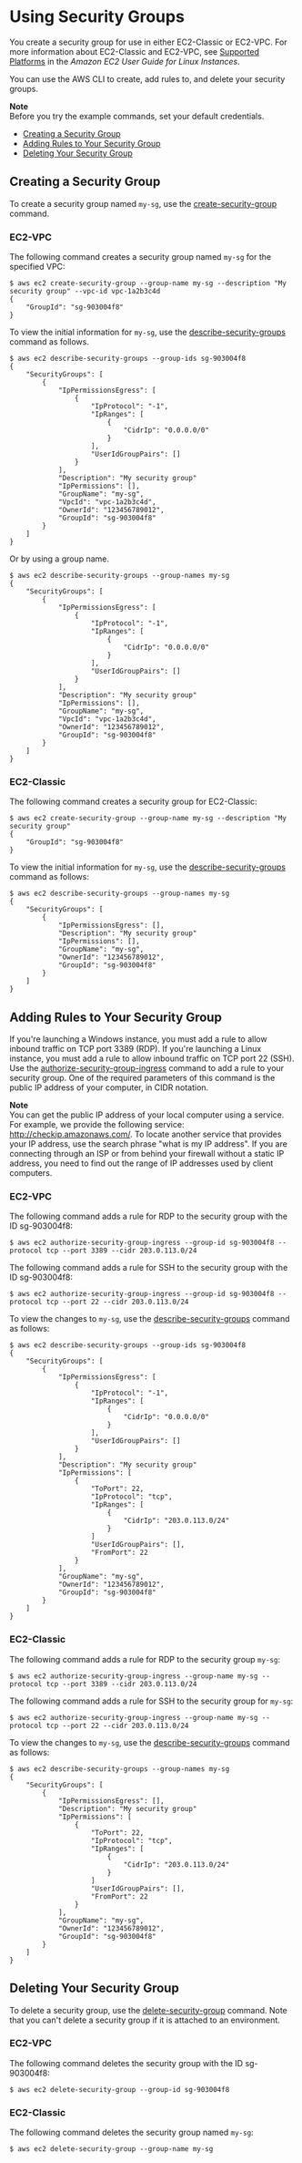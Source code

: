 # Using Security Groups<a name="cli-ec2-sg"></a>

You create a security group for use in either EC2\-Classic or EC2\-VPC\. For more information about EC2\-Classic and EC2\-VPC, see [Supported Platforms](http://docs.aws.amazon.com/AWSEC2/latest/UserGuide/ec2-supported-platforms.html) in the *Amazon EC2 User Guide for Linux Instances*\.

You can use the AWS CLI to create, add rules to, and delete your security groups\. 

**Note**  
Before you try the example commands, set your default credentials\. 


+ [Creating a Security Group](#creating-a-security-group)
+ [Adding Rules to Your Security Group](#configuring-a-security-group)
+ [Deleting Your Security Group](#deleting-a-security-group)

## Creating a Security Group<a name="creating-a-security-group"></a>

To create a security group named `my-sg`, use the [create\-security\-group](http://docs.aws.amazon.com/cli/latest/reference/ec2/create-security-group.html) command\.

### EC2\-VPC<a name="sg-ec2-vpc"></a>

The following command creates a security group named `my-sg` for the specified VPC:

```
$ aws ec2 create-security-group --group-name my-sg --description "My security group" --vpc-id vpc-1a2b3c4d
{
    "GroupId": "sg-903004f8"
}
```

To view the initial information for `my-sg`, use the [describe\-security\-groups](http://docs.aws.amazon.com/cli/latest/reference/ec2/describe-security-groups.html) command as follows\. 

```
$ aws ec2 describe-security-groups --group-ids sg-903004f8
{
    "SecurityGroups": [
        {
            "IpPermissionsEgress": [
                {
                    "IpProtocol": "-1",
                    "IpRanges": [
                        {
                            "CidrIp": "0.0.0.0/0"
                        }
                    ],
                    "UserIdGroupPairs": []
                }
            ],
            "Description": "My security group"
            "IpPermissions": [],
            "GroupName": "my-sg",
            "VpcId": "vpc-1a2b3c4d",
            "OwnerId": "123456789012",
            "GroupId": "sg-903004f8"
        }
    ]
}
```
Or by using a group name.
```
$ aws ec2 describe-security-groups --group-names my-sg
{
    "SecurityGroups": [
        {
            "IpPermissionsEgress": [
                {
                    "IpProtocol": "-1",
                    "IpRanges": [
                        {
                            "CidrIp": "0.0.0.0/0"
                        }
                    ],
                    "UserIdGroupPairs": []
                }
            ],
            "Description": "My security group"
            "IpPermissions": [],
            "GroupName": "my-sg",
            "VpcId": "vpc-1a2b3c4d",
            "OwnerId": "123456789012",
            "GroupId": "sg-903004f8"
        }
    ]
}
```


### EC2\-Classic<a name="sg-ec2-classic"></a>

The following command creates a security group for EC2\-Classic:

```
$ aws ec2 create-security-group --group-name my-sg --description "My security group"
{
    "GroupId": "sg-903004f8"
}
```

To view the initial information for `my-sg`, use the [describe\-security\-groups](http://docs.aws.amazon.com/cli/latest/reference/ec2/describe-security-groups.html) command as follows:

```
$ aws ec2 describe-security-groups --group-names my-sg
{
    "SecurityGroups": [
        {
            "IpPermissionsEgress": [],
            "Description": "My security group"
            "IpPermissions": [],
            "GroupName": "my-sg",
            "OwnerId": "123456789012",
            "GroupId": "sg-903004f8"
        }
    ]
}
```

## Adding Rules to Your Security Group<a name="configuring-a-security-group"></a>

If you're launching a Windows instance, you must add a rule to allow inbound traffic on TCP port 3389 \(RDP\)\. If you're launching a Linux instance, you must add a rule to allow inbound traffic on TCP port 22 \(SSH\)\. Use the [authorize\-security\-group\-ingress](http://docs.aws.amazon.com/cli/latest/reference/ec2/authorize-security-group-ingress.html) command to add a rule to your security group\. One of the required parameters of this command is the public IP address of your computer, in CIDR notation\.

**Note**  
You can get the public IP address of your local computer using a service\. For example, we provide the following service: [http://checkip\.amazonaws\.com/](http://checkip.amazonaws.com/)\. To locate another service that provides your IP address, use the search phrase "what is my IP address"\. If you are connecting through an ISP or from behind your firewall without a static IP address, you need to find out the range of IP addresses used by client computers\.

### EC2\-VPC<a name="rules-ec2-vpc"></a>

The following command adds a rule for RDP to the security group with the ID sg\-903004f8:

```
$ aws ec2 authorize-security-group-ingress --group-id sg-903004f8 --protocol tcp --port 3389 --cidr 203.0.113.0/24
```

The following command adds a rule for SSH to the security group with the ID sg\-903004f8:

```
$ aws ec2 authorize-security-group-ingress --group-id sg-903004f8 --protocol tcp --port 22 --cidr 203.0.113.0/24
```

To view the changes to `my-sg`, use the [describe\-security\-groups](http://docs.aws.amazon.com/cli/latest/reference/ec2/describe-security-groups.html) command as follows:

```
$ aws ec2 describe-security-groups --group-ids sg-903004f8
{
    "SecurityGroups": [
        {
            "IpPermissionsEgress": [
                {
                    "IpProtocol": "-1",
                    "IpRanges": [
                        {
                            "CidrIp": "0.0.0.0/0"
                        }
                    ],
                    "UserIdGroupPairs": []
                }
            ],
            "Description": "My security group"
            "IpPermissions": [
                {
                    "ToPort": 22,
                    "IpProtocol": "tcp",
                    "IpRanges": [
                        {
                            "CidrIp": "203.0.113.0/24"
                        }
                    ]
                    "UserIdGroupPairs": [],
                    "FromPort": 22
                }
            ],
            "GroupName": "my-sg",
            "OwnerId": "123456789012",
            "GroupId": "sg-903004f8"
        }
    ]
}
```

### EC2\-Classic<a name="rules-ec2-classic"></a>

The following command adds a rule for RDP to the security group `my-sg`:

```
$ aws ec2 authorize-security-group-ingress --group-name my-sg --protocol tcp --port 3389 --cidr 203.0.113.0/24
```

The following command adds a rule for SSH to the security group for `my-sg`:

```
$ aws ec2 authorize-security-group-ingress --group-name my-sg --protocol tcp --port 22 --cidr 203.0.113.0/24
```

To view the changes to `my-sg`, use the [describe\-security\-groups](http://docs.aws.amazon.com/cli/latest/reference/ec2/describe-security-groups.html) command as follows:

```
$ aws ec2 describe-security-groups --group-names my-sg
{
    "SecurityGroups": [
        {
            "IpPermissionsEgress": [],
            "Description": "My security group"
            "IpPermissions": [
                {
                    "ToPort": 22,
                    "IpProtocol": "tcp",
                    "IpRanges": [
                        {
                            "CidrIp": "203.0.113.0/24"
                        }
                    ]
                    "UserIdGroupPairs": [],
                    "FromPort": 22
                }
            ],
            "GroupName": "my-sg",
            "OwnerId": "123456789012",
            "GroupId": "sg-903004f8"
        }
    ]
}
```

## Deleting Your Security Group<a name="deleting-a-security-group"></a>

To delete a security group, use the [delete\-security\-group](http://docs.aws.amazon.com/cli/latest/reference/ec2/delete-security-group.html) command\. Note that you can't delete a security group if it is attached to an environment\.

### EC2\-VPC<a name="delete-ec2-vpc"></a>

The following command deletes the security group with the ID sg\-903004f8:

```
$ aws ec2 delete-security-group --group-id sg-903004f8
```

### EC2\-Classic<a name="delete-ec2-classic"></a>

The following command deletes the security group named `my-sg`:

```
$ aws ec2 delete-security-group --group-name my-sg
```
